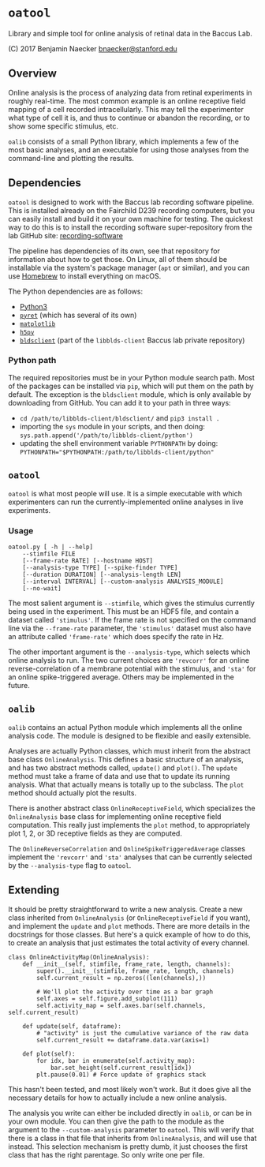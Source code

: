 # `oatool`

Library and simple tool for online analysis of retinal data in the Baccus Lab.

(C) 2017 Benjamin Naecker bnaecker@stanford.edu

## Overview

Online analysis is the process of analyzing data from retinal experiments
in roughly real-time. The most common example is an online receptive field
mapping of a cell recorded intracellularly. This may tell the experimenter
what type of cell it is, and thus to continue or abandon the recording, or
to show some specific stimulus, etc.

`oalib` consists of a small Python library, which implements a few of the
most basic analyses, and an executable for using those analyses from the
command-line and plotting the results.

## Dependencies

`oatool` is designed to work with the Baccus lab recording software pipeline.
This is installed already on the Fairchild D239 recording computers, but you
can easily install and build it on your own machine for testing. The quickest
way to do this is to install the recording software super-repository from
the lab GitHub site: 
[recording-software](https://github.com/baccuslab/recording-software)

The pipeline has dependencies of its own, see that repository for information
about how to get those. On Linux, all of them should be installable via
the system's package manager (`apt` or similar), and you can use 
[Homebrew](https://brew.sh) to install everything on macOS.

The Python dependencies are as follows:

- [Python3](https://python.org)
- [`pyret`](https://pyret.readthedocs.io) (which has several of its own)
- [`matplotlib`](https://www.matplotlib.org)
- [`h5py`](http://www.h5py.org)
- [`bldsclient`](https://github.com/baccuslab/libblds-client) 
	(part of the `libblds-client` Baccus lab private repository)

### Python path

The required repositories must be in your Python module search path. Most of
the packages can be installed via `pip`, which will put them on the path
by default. The exception is the `bldsclient` module, which is only available
by downloading from GitHub. You can add it to your path in three ways:

- `cd /path/to/libblds-client/bldsclient/` and `pip3 install .`
- importing the `sys` module in your scripts, and then doing:
	`sys.path.append('/path/to/libblds-client/python')`
- updating the shell environment variable `PYTHONPATH` by doing:
	`PYTHONPATH="$PYTHONPATH:/path/to/libblds-client/python"`

## `oatool`

`oatool` is what most people will use. It is a simple executable with which
experimenters can run the currently-implemented online analyses in live
experiments.

### Usage

	oatool.py [ -h | --help]
		--stimfile FILE
		[--frame-rate RATE] [--hostname HOST]
		[--analysis-type TYPE] [--spike-finder TYPE]
		[--duration DURATION] [--analysis-length LEN]
		[--interval INTERVAL] [--custom-analysis ANALYSIS_MODULE]
		[--no-wait]

The most salient argument is `--stimfile`, which gives the stimulus
currently being used in the experiment. This must be an HDF5 file, and
contain a dataset called `'stimulus'`. If the frame rate is not specified
on the command line via the `--frame-rate` parameter, the `'stimulus'`
dataset must also have an attribute called `'frame-rate'` which does specify
the rate in Hz.

The other important argument is the `--analysis-type`, which selects
which online analysis to run. The two current choices are `'revcorr'` for
an online reverse-correlation of a membrane potential with the stimulus, and
`'sta'` for an online spike-triggered average. Others may be implemented
in the future.

## `oalib`

`oalib` contains an actual Python module which implements all the online
analysis code. The module is designed to be flexible and easily extensible.

Analyses are actually Python classes, which must inherit from the abstract
base class `OnlineAnalysis`. This defines a basic structure of an analysis,
and has two abstract methods called, `update()` and `plot()`. The `update`
method must take a frame of data and use that to update its running analysis.
What that actually means is totally up to the subclass. The `plot` method
should actually plot the results.

There is another abstract class `OnlineReceptiveField`, which specializes
the `OnlineAnalysis` base class for implementing online receptive field
computation. This really just implements the `plot` method, to appropriately
plot 1, 2, or 3D receptive fields as they are computed.

The `OnlineReverseCorrelation` and `OnlineSpikeTriggeredAverage` classes
implement the `'revcorr'` and `'sta'` analyses that can be currently selected
by the `--analysis-type` flag to `oatool`.

## Extending

It should be pretty straightforward to write a new analysis. Create a new class
inherited from `OnlineAnalysis` (or `OnlineReceptiveField` if you want), and
implement the `update` and `plot` methods. There are more details in the
docstrings for those classes. But here's a quick example of how to do this,
to create an analysis that just estimates the total activity of every channel.

	class OnlineActivityMap(OnlineAnalysis):
		def __init__(self, stimfile, frame_rate, length, channels):
			super().__init__(stimfile, frame_rate, length, channels)
			self.current_result = np.zeros((len(channels),))

			# We'll plot the activity over time as a bar graph
			self.axes = self.figure.add_subplot(111)
			self.activity_map = self.axes.bar(self.channels, self.current_result)

		def update(self, dataframe):
			# "activity" is just the cumulative variance of the raw data
			self.current_result += dataframe.data.var(axis=1)

		def plot(self):
			for idx, bar in enumerate(self.activity_map):
				bar.set_height(self.current_result[idx])
			plt.pause(0.01) # Force update of graphics stack

This hasn't been tested, and most likely won't work. But it does give all
the necessary details for how to actually include a new online analysis.

The analysis you write can either be included directly in `oalib`, or can
be in your own module. You can then give the path to the module as the
argument to the `--custom-analysis` parameter to `oatool`. This will verify
that there is a class in that file that inherits from `OnlineAnalysis`,
and will use that instead. This selection mechanism is pretty dumb, it just
chooses the first class that has the right parentage. So only write one
per file.

